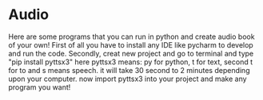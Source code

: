 # Audio
Here are some programs that you can run in python and create audio book of your own!
First of all you have to install any IDE like pycharm to develop and run the code.
Secondly, creat new project and go to terminal and type "pip install pyttsx3"
here pyttsx3 means: py for python, t for text, second t for to and s means speech.
it will take 30 second to 2 minutes depending upon your computer.
now import pyttsx3 into your project and make any program you want!
